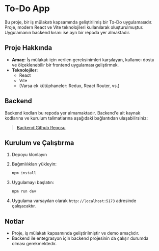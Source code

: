 # To-Do App

Bu proje, bir iş mülakatı kapsamında geliştirilmiş bir To-Do uygulamasıdır. Proje, modern React ve Vite teknolojileri kullanılarak oluşturulmuştur. Uygulamanın backend kısmı ise ayrı bir repoda yer almaktadır.

## Proje Hakkında

- **Amaç:** İş mülakatı için verilen gereksinimleri karşılayan, kullanıcı dostu ve ölçeklenebilir bir frontend uygulaması geliştirmek.
- **Teknolojiler:**
  - React
  - Vite
  - (Varsa ek kütüphaneler: Redux, React Router, vs.)

## Backend

Backend kodları bu repoda yer almamaktadır. Backend'e ait kaynak kodlarına ve kurulum talimatlarına aşağıdaki bağlantıdan ulaşabilirsiniz:

> [Backend Github Reposu](https://github.com/edacolakx/ToDoAppAPI)

## Kurulum ve Çalıştırma

1. Depoyu klonlayın

2. Bağımlılıkları yükleyin:

   ```bash
   npm install
   ```

3. Uygulamayı başlatın:

   ```bash
   npm run dev
   ```

4. Uygulama varsayılan olarak `http://localhost:5173` adresinde çalışacaktır.

## Notlar

- Proje, iş mülakatı kapsamında geliştirilmiştir ve demo amaçlıdır.
- Backend ile entegrasyon için backend projesinin da çalışır durumda olması gerekmektedir.
